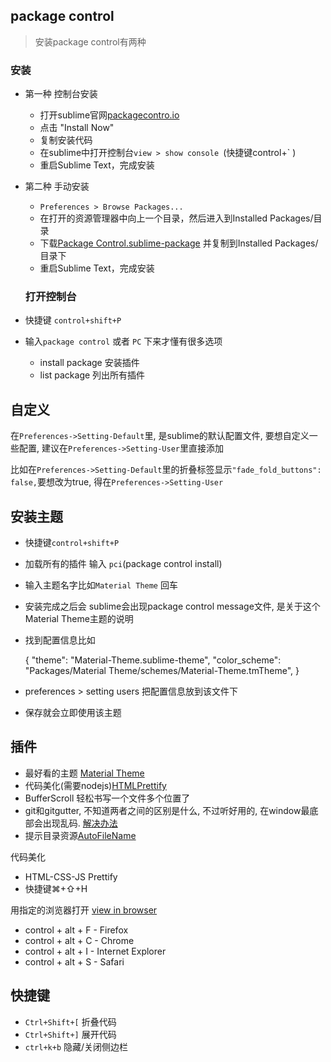 ## package control
> 安装package control有两种 

### 安装

-  第一种 控制台安装
   - 打开sublime官网[packagecontro.io](https://packagecontrol.io/) 
   - 点击 "Install Now"
   - 复制安装代码
   - 在sublime中打开控制台`view > show console `(快捷键control+` )
   - 重启Sublime Text，完成安装

-  第二种 手动安装
   - `Preferences > Browse Packages...`
   - 在打开的资源管理器中向上一个目录，然后进入到Installed Packages/目录
   - 下载[Package Control.sublime-package](https://sublime.wbond.net/Package%20Control.sublime-package) 并复制到Installed Packages/目录下
   - 重启Sublime Text，完成安装

   ### 打开控制台

-  快捷键 `control+shift+P`
-  输入`package control` 或者 `PC` 下来才懂有很多选项
   - install package 安装插件
   - list package 列出所有插件

## 自定义

在`Preferences->Setting-Default`里, 是sublime的默认配置文件, 要想自定义一些配置, 建议在`Preferences->Setting-User`里直接添加

比如在`Preferences->Setting-Default`里的折叠标签显示`"fade_fold_buttons": false,`要想改为true, 得在`Preferences->Setting-User`

## 安装主题

- 快捷键`control+shift+P`
- 加载所有的插件 输入 `pci`(package control install)
- 输入主题名字比如`Material Theme` 回车
- 安装完成之后会 sublime会出现package control message文件, 是关于这个Material Theme主题的说明
- 找到配置信息比如

    {
      "theme": "Material-Theme.sublime-theme",
      "color_scheme": "Packages/Material Theme/schemes/Material-Theme.tmTheme",
    }

- preferences > setting users 把配置信息放到该文件下
- 保存就会立即使用该主题

## 插件


- 最好看的主题 [Material Theme](https://github.com/equinusocio/material-theme)
- 代码美化(需要nodejs)[HTMLPrettify](https://github.com/victorporof/Sublime-HTMLPrettify)
- BufferScroll 轻松书写一个文件多个位置了
- git和gitgutter, 不知道两者之间的区别是什么, 不过听好用的, 在window最底部会出现乱码. [解决办法](https://www.zhihu.com/question/20537304)
- 提示目录资源[AutoFileName](https://segmentfault.com/q/1010000002736092)

代码美化

- HTML-CSS-JS Prettify
- 快捷键⌘+⇧+H

用指定的浏览器打开
[view in browser](https://github.com/adampresley/sublime-view-in-browser)

- control + alt + F - Firefox
- control + alt + C - Chrome
- control + alt + I - Internet Explorer
- control + alt + S - Safari


## 快捷键

- `Ctrl+Shift+[` 折叠代码
- `Ctrl+Shift+]` 展开代码
- `ctrl+k+b` 隐藏/关闭侧边栏